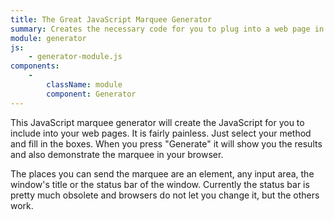 ```yaml
---
title: The Great JavaScript Marquee Generator
summary: Creates the necessary code for you to plug into a web page in order to show a marquee.
module: generator
js:
    - generator-module.js
components:
    -
        className: module
        component: Generator
---
```


This JavaScript marquee generator will create the JavaScript for you to include into your web pages.  It is fairly painless.  Just select your method and fill in the boxes.  When you press "Generate" it will show you the results and also demonstrate the marquee in your browser.

The places you can send the marquee are an element, any input area, the window's title or the status bar of the window.  Currently the status bar is pretty much obsolete and browsers do not let you change it, but the others work.

<div class="module"></div>
